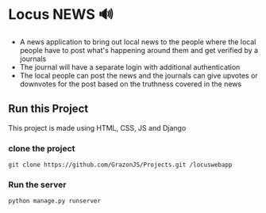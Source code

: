 # Locus NEWS 🔊
- A news application to bring out local news to the people where the local people have to post what's happening around them and get verified by a journals 
- The journal will have a separate login with additional authentication
- The local people can post the news and the journals can give upvotes or downvotes for the post based on the truthness covered in the news

## Run this Project
This project is made using HTML, CSS, JS and Django

### clone the project

  ```
  git clone https://github.com/GrazonJS/Projects.git /locuswebapp
  ```
### Run the server

  ```
  python manage.py runserver
  ```
